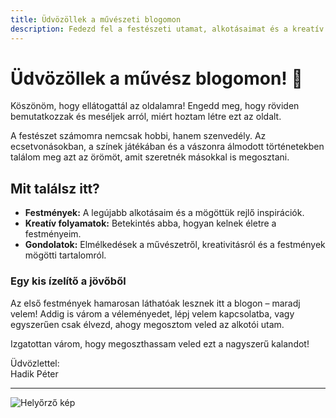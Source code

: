```yaml
---
title: Üdvözöllek a művészeti blogomon
description: Fedezd fel a festészeti utamat, alkotásaimat és a kreatív folyamatokat.
---
```


# Üdvözöllek a művész blogomon! 🎨

Köszönöm, hogy ellátogattál az oldalamra! Engedd meg, hogy röviden bemutatkozzak és meséljek arról, miért hoztam létre ezt az oldalt.

A festészet számomra nemcsak hobbi, hanem szenvedély. Az ecsetvonásokban, a színek játékában és a vászonra álmodott történetekben találom meg azt az örömöt, amit szeretnék másokkal is megosztani.

## Mit találsz itt?

- **Festmények:** A legújabb alkotásaim és a mögöttük rejlő inspirációk.  
- **Kreatív folyamatok:** Betekintés abba, hogyan kelnek életre a festményeim.  
- **Gondolatok:** Elmélkedések a művészetről, kreativitásról és a festmények mögötti tartalomról.  

### Egy kis ízelítő a jövőből

Az első festmények hamarosan láthatóak lesznek itt a blogon – maradj velem! Addig is várom a véleményedet, lépj velem kapcsolatba, vagy egyszerűen csak élvezd, ahogy megosztom veled az alkotói utam.

Izgatottan várom, hogy megoszthassam veled ezt a nagyszerű kalandot!

Üdvözlettel:  
Hadik Péter

---

<!-- Adj meg egy helyőrző képet -->
![Helyőrző kép](https://via.placeholder.com/800x400.png?text=A+festményeid+hamarosan+itt+lesznek)

